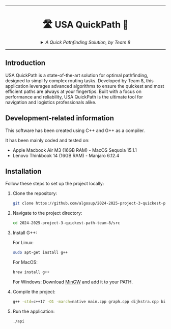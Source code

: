 <hr>
<div align="center">
    
# 🛣️ USA QuickPath 🦅

</div>

<div align="center">


<details>
<summary><em>A Quick Pathfinding Solution, by Team 8</em></summary>
  
| **Photo**                                                                               | **Name**              | **Role**          | **LinkedIn/GitHub**                                                                                                                                                                                                                                                                                                  |
| --------------------------------------------------------------------------------------- | --------------------- | ----------------- | -------------------------------------------------------------------------------------------------------------------------------------------------------------------------------------------------------------------------------------------------------------------------------------------------------------------- |
| ![Victor Leroy](https://avatars.githubusercontent.com/u/97166029?v=4&size=200)          | Victor LEROY          | Project Manager   | <center>[<img src="documents/management/pictures/linkedin.png" alt="LinkedIn" style="width:64px">](https://www.linkedin.com/in/victor-leroy-64baa3229/)</center> <center>[<img src="documents/management/pictures/github.png" alt="GitHub" style="width:70px">](https://github.com/Victor-Leroy)</center>            |
| ![Antoine Prevost](https://avatars.githubusercontent.com/u/81081224?v=4&size=200)       | Antoine PREVOST       | Program Manager   | <center>[<img src="documents/management/pictures/linkedin.png" alt="LinkedIn" style="width:64px">](https://www.linkedin.com/in/antoine-prevost-dev/)</center> <center>[<img src="documents/management/pictures/github.png" alt="GitHub" style="width:70px">](https://github.com/TechXplorerFR)</center>              |
| ![David Cuahonte Cuevas](https://avatars.githubusercontent.com/u/91249658?v=4&size=200) | David CUAHONTE CUEVAS | Technical Leader  | <center>[<img src="documents/management/pictures/linkedin.png" alt="LinkedIn" style="width:64px">](https://www.linkedin.com/in/david-cuahonte-527781221/)</center> <center>[<img src="documents/management/pictures/github.png" alt="GitHub" style="width:70px">](https://github.com/DavidCC812)</center>            |
| ![Thomas Planchard](https://avatars.githubusercontent.com/u/91249646?v=4&size=200)      | Thomas PLANCHARD      | Software Engineer | <center>[<img src="documents/management/pictures/linkedin.png" alt="LinkedIn" style="width:64px">](https://www.linkedin.com/in/thomas-planchard-461782221/)</center> <center>[<img src="documents/management/pictures/github.png" alt="GitHub" style="width:70px">](https://github.com/thomas-planchard)</center>    |
| ![Mathis Kakal](https://avatars.githubusercontent.com/u/114522530?v=4&size=200)         | Mathis KAKAL          | Software Engineer | <center>[<img src="documents/management/pictures/linkedin.png" alt="LinkedIn" style="width:64px">](https://www.linkedin.com/in/mathis-k-a239ba10a/)</center> <center>[<img src="documents/management/pictures/github.png" alt="GitHub" style="width:70px">](https://github.com/mathiskakal)</center>                 |
| ![Quentin Clement](https://avatars.githubusercontent.com/u/91249878?v=4&size=200)       | Quentin CLEMENT       | Technical Writer  | <center>[<img src="documents/management/pictures/linkedin.png" alt="LinkedIn" style="width:64px">](https://www.linkedin.com/in/quentin-cl%C3%A9ment-939110221/)</center> <center>[<img src="documents/management/pictures/github.png" alt="GitHub" style="width:70px">](https://github.com/Quentin-Clement)</center> |
| ![Max Bernard](https://avatars.githubusercontent.com/u/80251657?v=4&size=200)           | Max BERNARD           | Quality Assurance | <center>[<img src="documents/management/pictures/linkedin.png" alt="LinkedIn" style="width:64px">](https://www.linkedin.com/in/max-bernard-b77680210/)</center> <center>[<img src="documents/management/pictures/github.png" alt="GitHub" style="width:70px">](https://github.com/maxbernard3)</center>              |

</details>

</div>

<hr>

## Introduction

USA QuickPath is a state-of-the-art solution for optimal pathfinding, designed to simplify complex routing tasks. Developed by Team 8, this application leverages advanced algorithms to ensure the quickest and most efficient paths are always at your fingertips. Built with a focus on performance and reliability, USA QuickPath is the ultimate tool for navigation and logistics professionals alike.


## Development-related information

This software has been created using C++ and G++ as a compiler.

It has been mainly coded and tested on:
- Apple Macbook Air M3 (16GB RAM) - MacOS Sequoia 15.1.1
- Lenovo Thinkbook 14 (16GB RAM) - Manjaro 6.12.4

## Installation

Follow these steps to set up the project locally:

1. Clone the repository:

   ```sh
   git clone https://github.com/algosup/2024-2025-project-3-quickest-path-team-8.git
   ```

2. Navigate to the project directory:

   ```sh
   cd 2024-2025-project-3-quickest-path-team-8/src
   ```

3. Install G++:

   For Linux:
   ```sh
   sudo apt-get install g++
   ```

   For MacOS:
   ```sh
   brew install g++
   ```

   For Windows:
   Download [MinGW](http://www.mingw.org/) and add it to your PATH.

4. Compile the project:

   ```sh
   g++ -std=c++17 -O1 -march=native main.cpp graph.cpp dijkstra.cpp binary.cpp rest_api.cpp -o api 
   ```

5. Run the application:

   ```sh
   ./api
   ```

